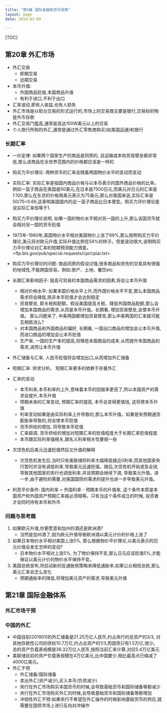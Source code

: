 ```yaml
---
title: "第5篇 国际金融和货币政策"
layout: page
date: 2019-03-09

---
```


[TOC]

## 第20章 外汇市场
- 外汇交易
    - 即期交易
    - 远期交易
- 本币升值:
    - 外国商品贬值,本国商品升值
    - 有利于进口,不利于出口
- 汇率波动,即有人收益,也有人损失
- 外汇市场是以柜台交易的形式运行的,市场上的交易商主要是银行,交易标的物是外币存款
- 外汇交易门槛高,通常是高达100W美元以上的交易
- 个人旅行所购的外汇,通常是通过外汇零售商购买(如美国运通)和银行

### 长期汇率
- 一价定律: 如果两个国家生产的商品是同质的, 且运输成本和贸易壁垒都非常低,那么该商品在全世界范围内的价格都应该是一样的
- 购买力平价理论: 两种货币的汇率会随着两国物价水平的变动而变动
- 实际汇率: 实际汇率是指国内商品价格与以本币表示的国外商品价格的比率。例如一篮子商品在美国是50美元,在日本是7500日元,而美元对日元的汇率是1:100,那么在东京的价格用美元表示为75美元,那么对美国来说,实际汇率是50/75=0.66,这表明美国国内的这一篮子商品比日本便宜。购买力评价理论是说实际汇率恒等于1.
- 购买力平价理论说明, 如果一国的物价水平相对另一国的上升,那么该国货币就会相对另一国的货币贬值
- 1973年-1980年,英国物价水平相对美国物价上涨了89%,那么按照购买力平价理论,美元将对欧元升值,实际升值比例在58%的样子。但是波动很大,说明购买力平价理论对汇率的短期预测能力很差。 <ftp.bls.gov/pub/special.requests/cpi/cpiai.txt>
- 购买力平价理论的问题: 商品同质的假设过强,很多商品和劳务的交易具有很强的地域性,不能跨国贸易。例如:房产、土地、餐饮etc
- 长期汇率影响因子: 提高可贸易的本国商品需求的因素,将会让本币升值
    - 相对价格水平: 如果本国价格水平上升,而外国价格水平不变,那么本国商品需求将会降低,除非本币贬值才会达到稳定
    - 贸易壁垒, 即关税和配额。假设美国提高关税、降低外国商品配额,那么会增加本国商品的需求,从而是本币升值。长期看, 增加贸易壁垒,会使本币升值。 那么问题来了, 中美两国都增加贸易壁垒,那么中美两国的汇率就可能互相抵消么?
    - 对本国商品和外国商品的偏好, 长期看, 一国出口商品的增加会让本币升值, 而进口商品的增加会让本币贬值
    - 生产率, 一国的生产率的提高,将降低本国商品的成本,从而提升本国商品的需求,进而让本币升值
- 外汇储备与汇率, 人民币贬值将会增加出口,从而增加外汇储备

- 短期汇率: 供求分析。 短期汇率更多的依赖于存量外汇
- 汇率的变动
    - 本币利率,本币利率的上升,意味着本币的回报率更高了,所以本国资产的需求会提升,本币升值
    - 预期未来的汇率变动, 预期汇率的提高, 本币会变得更值钱, 这将使本币升值
    - 利率变动如果是由实际利率上升导致的,那么本币升值。如果是有预期通货膨胀率导致的,将会使本币贬值
    - 货币供给的增加, 将导致本币贬值
    - 汇率超调, 货币供给的增加对短期汇率的贬值程度大于长期汇率贬值程度
    - 本币跟实际利率强相关,跟名义利率相关性要弱一些
- 次贷危机后美元迅速贬值然后又升值的解释
    - 次贷危机发生后,当时只有美联储将利率大幅降低接近0利率,而其他国家央行暂时并没有调低利率,导致美元迅速贬值。随后,次贷危机开始波及全球,导致其他国家的央行也调低利率,并且预期会继续下调, 导致美元升值。进一步,由于避险的需要,对美国国债的需求的提升也进一步导致美元升值。
- 利息平价条件: 国内利率 = 外国利率 - 预期本币的升值率, 这个条件本质是本国资产和外国资产预期汇率报必须相等。只有当这个条件成立的时候, 投资者才会同时持有本币和外币

    
### 问题与思考题
1. 如果欧元升值,你更愿意和加州的酒还是欧洲酒?
    - 当然是加州酒了,因为欧元升值导致欧洲酒以美元计价的价格上涨了
4. 如果日本物价水平相对美国上涨5%, 那么根据物价平价理论,以美元表示的日元价值会发生怎样的变动?
    - 日本物价水平相对上涨5%, 为了物价保持不变,那么日元应该贬值5%,才能保证以美元计价的物价水平保持不变。
7. 美国总统宣布,将启动新的反通胀侧策略来降低通胀率,如果公众相信总统,那么美元汇率会怎么变化
    - 预期通胀率的降低,将增加美元资产的需求,导致美元升值


## 第21章 国际金融体系

### 外汇市场干预



### 中国的外汇
- 中国目前(201901)的外汇储备是21.25万亿人民币,约占央行的总资产的3/3, 对其他存款性公司的债权10.7万亿,约占总资产的1/3,而国债只有1.5万亿,很少。总的资产负载表规模是36.32万亿人民币,按照当前汇率计算,对应5.4万亿美元
- 美联储目前的资产负载表规模在4万亿美元,比中国要少,相比最高点已缩减了4000亿美元。
- 外汇干预
    - 外汇储备/国际储备
    - 卖出外汇(资产减少),买入本币(负债减少)
    - 央行在外汇市场购买本国货币的时候,会导致基础货币和国际储备等额减少
    - 央行在外汇市场购买外汇的时候,会导致基础货币和国际储备等额增加
    - 冲销性外汇干预:如果央行不希望在外汇操作的时候影响基础货币的供应,就需要在国债市场上进行反向对冲操作
    
    
